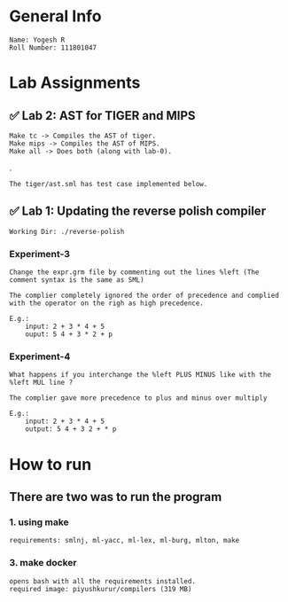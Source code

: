 # General Info

    Name: Yogesh R
    Roll Number: 111801047

# Lab Assignments

## :white_check_mark:  Lab 2: AST for TIGER and MIPS 
    Make tc -> Compiles the AST of tiger.
    Make mips -> Compiles the AST of MIPS.
    Make all -> Does both (along with lab-0).
.

    The tiger/ast.sml has test case implemented below. 

## :white_check_mark:  Lab 1: Updating the reverse polish compiler
    Working Dir: ./reverse-polish
### Experiment-3
    Change the expr.grm file by commenting out the lines %left (The comment syntax is the same as SML)

    The complier completely ignored the order of precedence and complied with the operator on the righ as high precedence.

    E.g.:
        input: 2 + 3 * 4 + 5
        ouput: 5 4 + 3 * 2 + p

### Experiment-4
    What happens if you interchange the %left PLUS MINUS like with the %left MUL line ?

    The complier gave more precedence to plus and minus over multiply

    E.g.: 
        input: 2 + 3 * 4 + 5
        output: 5 4 + 3 2 + * p

# How to run
## There are two was to run the program
### 1. using make
    requirements: smlnj, ml-yacc, ml-lex, ml-burg, mlton, make
### 3. make docker 
    opens bash with all the requirements installed.
    required image: piyushkurur/compilers (319 MB)
    
